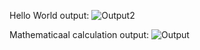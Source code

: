 Hello World output: ![Output2](https://github.com/user-attachments/assets/e725dd7c-509b-4413-9b67-99b89e458a41)

Mathematicaal calculation output: ![Output](https://github.com/user-attachments/assets/dea7ad2d-f0a9-4515-9ad8-069376113830)
